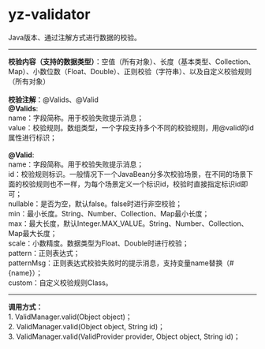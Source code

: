 # yz-validator
Java版本、通过注解方式进行数据的校验。<br><hr>
<b>校验内容（支持的数据类型）</b>：空值（所有对象）、长度（基本类型、Collection、Map）、小数位数（Float、Double）、正则校验（字符串）、以及自定义校验规则（所有对象）<br><br>
<b>校验注解</b>：@Valids、@Valid<br>
<b>@Valids</b>:<br>
name：字段简称。用于校验失败提示消息；<br>
value：校验规则。数组类型，一个字段支持多个不同的校验规则，用@valid的id属性进行标识；<br><br>
<b>@Valid</b>:<br>
name：字段简称。用于校验失败提示消息；<br>
id：校验规则标识。一般情况下一个JavaBean分多次校验场景，在不同的场景下面的校验规则也不一样，为每个场景定义一个标识id，校验时直接指定标识id即可；<br>
nullable：是否为空，默认false。false时进行非空校验；<br>
min：最小长度。String、Number、Collection、Map最小长度；<br>
max：最大长度，默认Integer.MAX_VALUE。String、Number、Collection、Map最大长度；<br>
scale：小数精度。数据类型为Float、Double时进行校验；<br>
pattern：正则表达式；<br>
patternMsg：正则表达式校验失败时的提示消息，支持变量name替换（#{name}）；<br>
custom：自定义校验规则Class。<br>
<hr>
<b>调用方式：</b><br>
1. ValidManager.valid(Object object)；<br>
2. ValidManager.valid(Object object, String id)；<br>
3. ValidManager.valid(ValidProvider provider, Object object, String id)；
